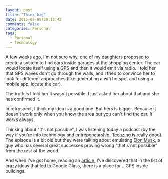 ```yaml
---
layout: post
title: "Think big"
date: 2015-02-09T20:13:42
comments: false
categories: Personal
tags:
  - Personal
  - Technology
---
```


A few weeks ago, I'm not sure why, one of my daughters proposed to create a system to find cars inside garages at the shopping center. The car would locate itself using a GPS and then it would emit via radio. I told her that GPS waves don't go through the walls, and I tried to convince her to look for different approaches (like generating a wifi hotspot and using a mobile app, locate the car).

The truth is I told her it wasn't possible. I just asked her about that and she has confirmed it.

In retrospect, I think my idea is a good one. But hers is bigger. Because it doesn't work only when you know the area but you can't find the car. It works always.

Thinking about "it's not possible", I was listening today a podcast (by the way if you're into technology and entrepeneurship, [Techzing ](http://techzinglive.com/)is really good). The episode is a bit old but they were talking about emulating [Elon Musk](http://en.wikipedia.org/wiki/Elon_Musk), a guy who has several great successes proving wrong "that's not possible" from the rest of the world.

And when I've got home, reading an [article](http://www.smh.com.au/digital-life/wearables/the-inside-story-of-how-the-google-glass-experiment-imploded-20150206-137shr.html), I've discovered that in the list of crazy ideas that led to Google Glass, there is a place for... GPS inside buildings.
